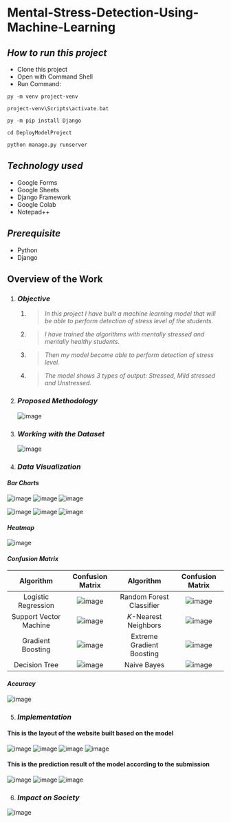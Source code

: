 # Mental-Stress-Detection-Using-Machine-Learning

## ***How to run this project***
- Clone this project
- Open with Command Shell
- Run Command:  
```console 
py -m venv project-venv
```
```console 
project-venv\Scripts\activate.bat
```
```console 
py -m pip install Django
```
```console 
cd DeployModelProject
```
```console 
python manage.py runserver
```

## ***Technology used***
- Google Forms
- Google Sheets
- Django Framework
- Google Colab
- Notepad++

## ***Prerequisite***
- Python
- Django

## Overview of the Work
1. ### ***Objective***
	1. > *In this project I have built a machine learning model that will be able to perform detection of stress level of the students.*
	2. > *I have trained the algorithms with mentally stressed and mentally healthy students.*
	3. > *Then my model become able to perform detection of stress level.*
	4. > *The model shows 3 types of output: Stressed, Mild stressed and Unstressed.*

2. ### ***Proposed Methodology***
	![image](https://github.com/Mahim-Hasan/Mental-Stress-Detection-Using-Machine-Learning/assets/77658882/d67db2c2-db32-4567-9408-a6375190b39c)

3. ### ***Working with the Dataset***
	![image](https://github.com/Mahim-Hasan/Mental-Stress-Detection-Using-Machine-Learning/assets/77658882/df3bc71d-a167-411d-9cf5-13f6aa25fd7e)

4. ### ***Data Visualization***

#### *Bar Charts*

![image](https://github.com/Mahim-Hasan/Mental-Stress-Detection-Using-Machine-Learning/assets/77658882/a6398422-f764-4d51-884f-88a0f2b5a0a0)
![image](https://github.com/Mahim-Hasan/Mental-Stress-Detection-Using-Machine-Learning/assets/77658882/e5d01ddc-5b48-44bb-930e-cf363b9d61a6)
![image](https://github.com/Mahim-Hasan/Mental-Stress-Detection-Using-Machine-Learning/assets/77658882/4be65c00-56d6-4a7f-949a-ed79ae1f9789)

![image](https://github.com/Mahim-Hasan/Mental-Stress-Detection-Using-Machine-Learning/assets/77658882/8843e10f-614e-418e-8399-f34f48465533)
![image](https://github.com/Mahim-Hasan/Mental-Stress-Detection-Using-Machine-Learning/assets/77658882/67476961-e915-44dc-ba3e-8110415a72c9)
![image](https://github.com/Mahim-Hasan/Mental-Stress-Detection-Using-Machine-Learning/assets/77658882/0093dc8d-69c5-454e-b2aa-3c2579898f1a)

#### *Heatmap*
![image](https://github.com/Mahim-Hasan/Mental-Stress-Detection-Using-Machine-Learning/assets/77658882/fe5af5de-39b2-473d-b143-44f093397470)

#### *Confusion Matrix*
|Algorithm|Confusion Matrix|Algorithm|Confusion Matrix|
|:----:|:----:|:----:|:----:|
|Logistic Regression|![image](https://github.com/Mahim-Hasan/Mental-Stress-Detection-Using-Machine-Learning/assets/77658882/59fd78cb-cc04-46ee-b093-7c4c9b7edddb)|Random Forest Classifier|![image](https://github.com/Mahim-Hasan/Mental-Stress-Detection-Using-Machine-Learning/assets/77658882/166bc9bc-1a45-4e7b-b8dc-bba0721fe5a4)|
|Support Vector Machine|![image](https://github.com/Mahim-Hasan/Mental-Stress-Detection-Using-Machine-Learning/assets/77658882/507917f8-6691-4eb9-bb3e-6c6fe7fcdd2a)|*K*-Nearest Neighbors|![image](https://github.com/Mahim-Hasan/Mental-Stress-Detection-Using-Machine-Learning/assets/77658882/0b435a74-d3bc-40ad-aeb1-40c8cc792c0c)|
|Gradient Boosting|![image](https://github.com/Mahim-Hasan/Mental-Stress-Detection-Using-Machine-Learning/assets/77658882/163aeb67-af19-44c3-a4ca-e80793dfb827)|Extreme Gradient Boosting|![image](https://github.com/Mahim-Hasan/Mental-Stress-Detection-Using-Machine-Learning/assets/77658882/d3a30c53-4fda-4fee-8b16-934af7ac7efa)|
|Decision Tree|![image](https://github.com/Mahim-Hasan/Mental-Stress-Detection-Using-Machine-Learning/assets/77658882/2c53c4a6-603b-4779-aca8-a66eb3499832)|Naive Bayes|![image](https://github.com/Mahim-Hasan/Mental-Stress-Detection-Using-Machine-Learning/assets/77658882/ea21e967-2a97-4a79-b104-3647cd9aa590)|

#### *Accuracy*
![image](https://github.com/Mahim-Hasan/Mental-Stress-Detection-Using-Machine-Learning/assets/77658882/190f8e08-8d47-45f6-9752-6b9a8d1b2b64)

5. ### ***Implementation***
#### **This is the layout of the website built based on the model**
![image](https://github.com/Mahim-Hasan/Mental-Stress-Detection-Using-Machine-Learning/assets/77658882/3b7ae742-2c9b-467a-a7b1-e02ab0f9e7bf)
![image](https://github.com/Mahim-Hasan/Mental-Stress-Detection-Using-Machine-Learning/assets/77658882/300139eb-8ec8-40a2-9a5b-41ce80a1866e)
![image](https://github.com/Mahim-Hasan/Mental-Stress-Detection-Using-Machine-Learning/assets/77658882/7f6bb5cc-282a-4e08-baf5-2128ec547c04)
![image](https://github.com/Mahim-Hasan/Mental-Stress-Detection-Using-Machine-Learning/assets/77658882/195fccea-9762-4682-93fd-249f18c7f768)
#### **This is the prediction result of the model according to the submission**
![image](https://github.com/Mahim-Hasan/Mental-Stress-Detection-Using-Machine-Learning/assets/77658882/b8622502-8f03-41dd-97b1-562076ca82a8)
![image](https://github.com/Mahim-Hasan/Mental-Stress-Detection-Using-Machine-Learning/assets/77658882/323cf12d-300e-4afd-881e-dd5b27eb7444)
![image](https://github.com/Mahim-Hasan/Mental-Stress-Detection-Using-Machine-Learning/assets/77658882/8fe466f4-fe69-42e1-a3d2-ff0262c68aff)

6. ### ***Impact on Society***
![image](https://github.com/Mahim-Hasan/Mental-Stress-Detection-Using-Machine-Learning/assets/77658882/a968d96d-24b5-4d26-b73f-a54c5a8be6e7)
